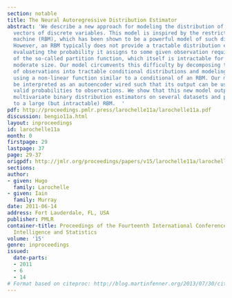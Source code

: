 ```yaml
---
section: notable
title: The Neural Autoregressive Distribution Estimator
abstract: 'We describe a new approach for modeling the distribution of high-dimensional
  vectors of discrete variables. This model is inspired by the restricted Boltzmann
  machine (RBM), which has been shown to be a powerful model of such distributions.
  However, an RBM typically does not provide a tractable distribution estimator, since
  evaluating the probability it assigns to some given observation requires the computation
  of the so-called partition function, which itself is intractable for RBMs of even
  moderate size. Our model circumvents this difficulty by decomposing the joint distribution
  of observations into tractable conditional distributions and modeling each conditional
  using a non-linear function similar to a conditional of an RBM. Our model can also
  be interpreted as an autoencoder wired such that its output can be used to assign
  valid probabilities to observations. We show that this new model outperforms other
  multivariate binary distribution estimators on several datasets and performs similarly
  to a large (but intractable) RBM.  '
pdf: http://proceedings.pmlr.press/larochelle11a/larochelle11a.pdf
discussion: bengio11a.html
layout: inproceedings
id: larochelle11a
month: 0
firstpage: 29
lastpage: 37
page: 29-37
origpdf: http://jmlr.org/proceedings/papers/v15/larochelle11a/larochelle11a.pdf
sections: 
author:
- given: Hugo
  family: Larochelle
- given: Iain
  family: Murray
date: 2011-06-14
address: Fort Lauderdale, FL, USA
publisher: PMLR
container-title: Proceedings of the Fourteenth International Conference on Artificial
  Intelligence and Statistics
volume: '15'
genre: inproceedings
issued:
  date-parts:
  - 2011
  - 6
  - 14
# Format based on citeproc: http://blog.martinfenner.org/2013/07/30/citeproc-yaml-for-bibliographies/
---
```

